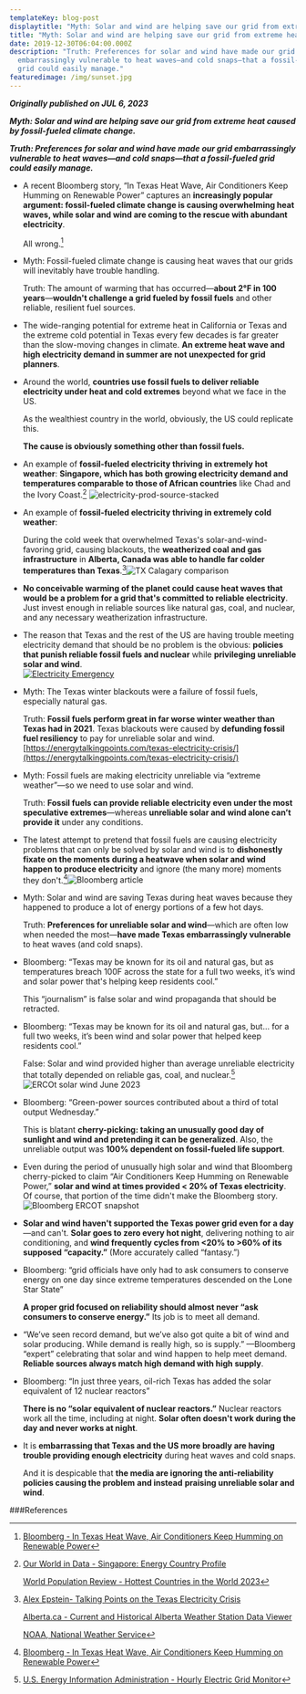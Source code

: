 ```yaml
---
templateKey: blog-post
displaytitle: "Myth: Solar and wind are helping save our grid from extreme heat"
title: "Myth: Solar and wind are helping save our grid from extreme heat"
date: 2019-12-30T06:04:00.000Z
description: "Truth: Preferences for solar and wind have made our grid
  embarrassingly vulnerable to heat waves—and cold snaps—that a fossil-fueled
  grid could easily manage."
featuredimage: /img/sunset.jpg
---
```

**_Originally published on JUL 6, 2023_**

**_Myth: Solar and wind are helping save our grid from extreme heat caused by fossil-fueled climate change._**

**_Truth: Preferences for solar and wind have made our grid embarrassingly vulnerable to heat waves—and cold snaps—that a fossil-fueled grid could easily manage._**

-   A recent Bloomberg story, “In Texas Heat Wave, Air Conditioners Keep Humming on Renewable Power” captures an **increasingly popular argument: fossil-fueled climate change is causing overwhelming heat waves, while solar and wind are coming to the rescue with abundant electricity**.  
      
    All wrong.[^1]
    
-   Myth: Fossil-fueled climate change is causing heat waves that our grids will inevitably have trouble handling.  
      
    Truth: The amount of warming that has occurred—**about 2°F in 100 years**—**wouldn't challenge a grid fueled by fossil fuels** and other reliable, resilient fuel sources.
    
-   The wide-ranging potential for extreme heat in California or Texas and the extreme cold potential in Texas every few decades is far greater than the slow-moving changes in climate. **An extreme heat wave and high electricity demand in summer are not unexpected for grid planners**.
    
-   Around the world, **countries use fossil fuels to deliver reliable electricity under heat and cold extremes** beyond what we face in the US.  
      
    As the wealthiest country in the world, obviously, the US could replicate this.  
      
    **The cause is obviously something other than fossil fuels.**
    
-   An example of **fossil-fueled electricity thriving** **in extremely hot weather**: **Singapore, which has both growing electricity demand and temperatures comparable to those of African countries** like Chad and the Ivory Coast.[^2]  ![electricity-prod-source-stacked](https://substackcdn.com/image/fetch/w_1456,c_limit,f_auto,q_auto:good,fl_progressive:steep/https%3A%2F%2Fsubstack-post-media.s3.amazonaws.com%2Fpublic%2Fimages%2F3ccbf091-cf36-46b4-934d-46be3dd24175_3400x2400.png)
    
-   An example of **fossil-fueled electricity thriving in extremely cold weather**:  
      
    During the cold week that overwhelmed Texas's solar-and-wind-favoring grid, causing blackouts, the **weatherized coal and gas infrastructure** in **Alberta, Canada was able to handle far colder temperatures than Texas**.[^3]![TX Calagary comparison](https://substackcdn.com/image/fetch/w_1456,c_limit,f_auto,q_auto:good,fl_progressive:steep/https%3A%2F%2Fsubstack-post-media.s3.amazonaws.com%2Fpublic%2Fimages%2F01fafbf5-0ff8-41ee-922d-20adc36cfa77_1466x958.jpeg)
    
-   **No conceivable warming of the planet could cause heat waves that would be a problem for a grid that's committed to reliable electricity**. Just invest enough in reliable sources like natural gas, coal, and nuclear, and any necessary weatherization infrastructure.
    
-   The reason that Texas and the rest of the US are having trouble meeting electricity demand that should be no problem is the obvious: **policies that punish reliable fossil fuels and nuclear** while **privileging unreliable solar and wind**.  
    [![Electricity Emergency](https://substackcdn.com/image/fetch/w_1300,h_650,c_fill,f_auto,q_auto:good,fl_progressive:steep,g_auto/https%3A%2F%2Fbucketeer-e05bbc84-baa3-437e-9518-adb32be77984.s3.amazonaws.com%2Fpublic%2Fimages%2Fe1724f6e-412f-4e78-ae2e-743d921040d0_1456x1128.png)](https://energytalkingpoints.com/electricity-emergency/)
    
-   Myth: The Texas winter blackouts were a failure of fossil fuels, especially natural gas.  
      
    Truth: **Fossil fuels perform great in far worse winter weather than Texas had in 2021**. Texas blackouts were caused by **defunding fossil fuel resiliency** to pay for unreliable solar and wind.  
    [https://energytalkingpoints.com/texas-electricity-crisis/](https://energytalkingpoints.com/texas-electricity-crisis/)
    
-   Myth: Fossil fuels are making electricity unreliable via “extreme weather”—so we need to use solar and wind.  
      
    Truth: **Fossil fuels can provide reliable electricity even under the most speculative extremes**—whereas **unreliable solar and wind alone can’t provide it** under any conditions.
    
-   The latest attempt to pretend that fossil fuels are causing electricity problems that can only be solved by solar and wind is to **dishonestly fixate on the moments during a heatwave when solar and wind happen to produce electricity** and ignore (the many more) moments they don't.[^4]![Bloomberg article](https://substackcdn.com/image/fetch/w_1456,c_limit,f_auto,q_auto:good,fl_progressive:steep/https%3A%2F%2Fsubstack-post-media.s3.amazonaws.com%2Fpublic%2Fimages%2Ffae5c11e-a167-45b5-93b7-224204bab199_1506x1356.png)
    
-   Myth: Solar and wind are saving Texas during heat waves because they happened to produce a lot of energy portions of a few hot days.  
      
    Truth: **Preferences for unreliable solar and wind**—which are often low when needed the most—**have made Texas embarrassingly vulnerable** to heat waves (and cold snaps).
    
-   Bloomberg: “Texas may be known for its oil and natural gas, but as temperatures breach 100F across the state for a full two weeks, it’s wind and solar power that's helping keep residents cool.”  
      
    This “journalism” is false solar and wind propaganda that should be retracted.
    
-   Bloomberg: “Texas may be known for its oil and natural gas, but... for a full two weeks, it’s been wind and solar power that helped keep residents cool.”  
      
    False: Solar and wind provided higher than average unreliable electricity that totally depended on reliable gas, coal, and nuclear.[^5]![ERCOt solar wind June 2023](https://substackcdn.com/image/fetch/w_1456,c_limit,f_auto,q_auto:good,fl_progressive:steep/https%3A%2F%2Fsubstack-post-media.s3.amazonaws.com%2Fpublic%2Fimages%2F393b6c67-1e06-409a-a33e-4dce675aa8b4_6116x3991.png)
    
-   Bloomberg: “Green-power sources contributed about a third of total output Wednesday.”  
      
    This is blatant **cherry-picking: taking an unusually good day of sunlight and wind and pretending it can be generalized**. Also, the unreliable output was **100% dependent on fossil-fueled life support**.
    
-   Even during the period of unusually high solar and wind that Bloomberg cherry-picked to claim “Air Conditioners Keep Humming on Renewable Power,” **solar and wind at times provided < 20% of Texas electricity**. Of course, that portion of the time didn't make the Bloomberg story.![Bloomberg ERCOT snapshot](https://substackcdn.com/image/fetch/w_1456,c_limit,f_auto,q_auto:good,fl_progressive:steep/https%3A%2F%2Fsubstack-post-media.s3.amazonaws.com%2Fpublic%2Fimages%2F821e42ba-e914-444f-9e9e-5104e11e2c28_1600x900.png)
    
-   **Solar and wind haven't supported the Texas power grid even for a day**—and can't. **Solar goes to zero every hot night**, delivering nothing to air conditioning, and **wind frequently cycles from <20% to >60% of its supposed “capacity.”** (More accurately called “fantasy.”)
    
-   Bloomberg: “grid officials have only had to ask consumers to conserve energy on one day since extreme temperatures descended on the Lone Star State”  
      
    **A proper grid focused on reliability should almost never “ask consumers to conserve energy.”** Its job is to meet all demand.
    
-   “We’ve seen record demand, but we’ve also got quite a bit of wind and solar producing. While demand is really high, so is supply.” —Bloomberg “expert” celebrating that solar and wind happen to help meet demand. **Reliable sources always match high demand with high supply**.
    
-   Bloomberg: “In just three years, oil-rich Texas has added the solar equivalent of 12 nuclear reactors”  
      
    **There is no “solar equivalent of nuclear reactors.”** Nuclear reactors work all the time, including at night. **Solar often doesn't work during the day and never works at night**.
    
-   It is **embarrassing that Texas and the US more broadly are having trouble providing enough electricity** during heat waves and cold snaps.  
      
    And it is despicable that **the media are ignoring the anti-reliability policies causing the problem** **and instead** **praising unreliable solar and wind**.
    
###References

[^1]: [Bloomberg - In Texas Heat Wave, Air Conditioners Keep Humming on Renewable Power](https://www.bloomberg.com/news/articles/2023-06-28/in-record-texas-heat-wave-acs-keep-humming-on-renewable-power)

[^2]: [Our World in Data - Singapore: Energy Country Profile](https://ourworldindata.org/energy/country/singapore)

    [World Population Review - Hottest Countries in the World 2023](https://worldpopulationreview.com/country-rankings/hottest-countries-in-the-world)

[^3]: [Alex Epstein- Talking Points on the Texas Electricity Crisis](https://energytalkingpoints.com/texas-electricity-crisis/)

    [Alberta.ca - Current and Historical Alberta Weather Station Data Viewer](https://acis.alberta.ca/weather-data-viewer.jsp)

    [NOAA, National Weather Service](https://w2.weather.gov/climate/xmacis.php?wfo=fwd)

[^4]: [Bloomberg - In Texas Heat Wave, Air Conditioners Keep Humming on Renewable Power](https://www.bloomberg.com/news/articles/2023-06-28/in-record-texas-heat-wave-acs-keep-humming-on-renewable-power)

[^5]: [U.S. Energy Information Administration - Hourly Electric Grid Monitor](https://www.eia.gov/electricity/gridmonitor/)